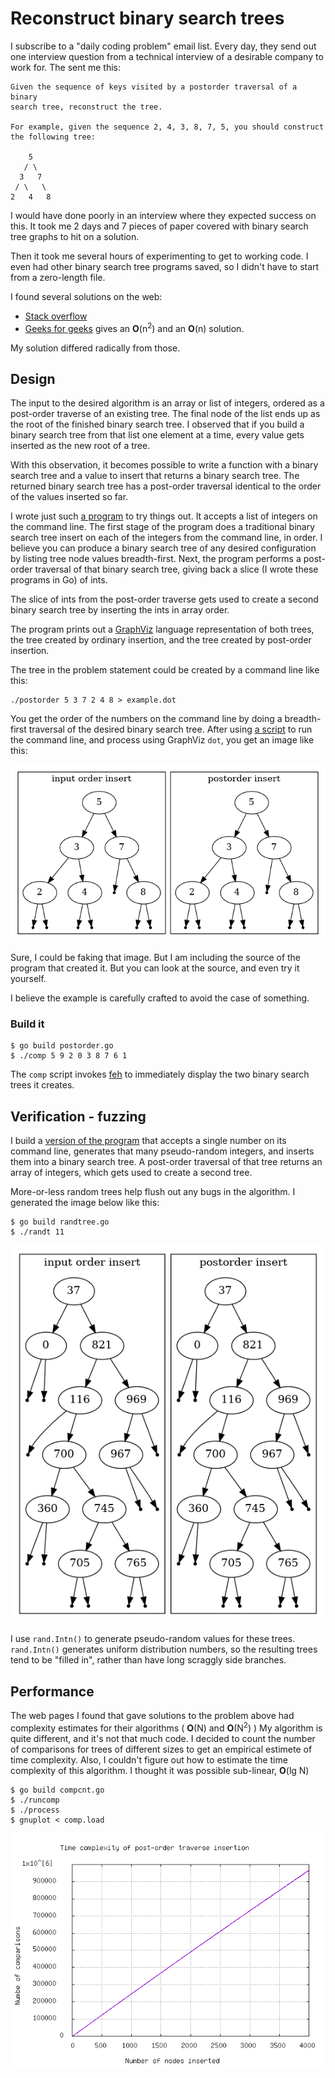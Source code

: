 # Reconstruct binary search trees

I subscribe to a "daily coding problem" email list.
Every day, they send out one interview question from a technical interview of
a desirable company to work for.
The sent me this:

    Given the sequence of keys visited by a postorder traversal of a binary
    search tree, reconstruct the tree.
    
    For example, given the sequence 2, 4, 3, 8, 7, 5, you should construct
    the following tree:
    
        5
       / \
      3   7
     / \   \
    2   4   8

I would have done poorly in an interview where they
expected success on this. It took me 2 days and 7 pieces of paper
covered with binary search tree graphs to hit on a solution.

Then it took me several hours of experimenting to get to working code.
I even had other binary search tree programs saved, so I didn't have
to start from a zero-length file.

I found several solutions on the web:

* [Stack overflow](https://stackoverflow.com/questions/13167536/how-to-construct-bst-given-post-order-traversal#13168162)
* [Geeks for geeks](https://www.geeksforgeeks.org/construct-a-binary-search-tree-from-given-postorder/)
gives an **O**(n<sup>2</sup>) and an **O**(n) solution.

My solution differed radically from those.

## Design

The input to the desired algorithm is an array or list of
integers, ordered as a post-order traverse of an existing tree.
The final node of the list ends up as the root of the finished
binary search tree.
I observed that if you build a binary search tree from
that list one element at a time,
every value gets inserted as the new root of a tree.

With this observation, it becomes possible to write a function
with a binary search tree and a value to insert
that returns a binary search tree.
The returned binary search tree has a post-order traversal
identical to the order of the values inserted so far.

I wrote just such [a program](postorder.go) to try things out.
It accepts a list of integers on the command line.
The first stage of the program does a traditional binary search tree insert
on each of the integers from the command line, in order.
I believe you can produce a binary search tree of any desired configuration
by listing tree node values breadth-first.
Next, the program performs a post-order traversal of that binary search tree,
giving back a slice (I wrote these programs in Go) of ints.

The slice of ints from the post-order traverse gets used to create
a second binary search tree by inserting the ints in array order.

The program prints out a [GraphViz](http://graphviz.org/)
language representation of
both trees, the tree created by ordinary insertion, and the tree
created by post-order insertion.

The tree in the problem statement could be created by a command
line like this:

    ./postorder 5 3 7 2 4 8 > example.dot

You get the order of the numbers on the command line 
by doing a breadth-first traversal of the desired binary search tree.
After using [a script](comp) to run the command line,
and process using GraphViz `dot`, you get an image like this:

![tree comparison](https://github.com/bediger4000/postorder-tree-traversal/raw/master/example.png)

Sure, I could be faking that image.
But I am including the source of the program that created it.
But you can look at the source, and even try it yourself.

I believe the example is carefully crafted to avoid
the case of something.

### Build it

    $ go build postorder.go
    $ ./comp 5 9 2 0 3 8 7 6 1
 
The `comp` script invokes [feh](https://feh.finalrewind.org/) to immediately display the
two binary search trees it creates.

## Verification - fuzzing

I build a [version of the program](randtree.org) that accepts a single number on its command line,
generates that many pseudo-random integers, and inserts them into a binary search tree.
A post-order traversal of that tree returns an array of integers,
which gets used to create a second tree.

More-or-less random trees help flush out any bugs in the algorithm.
I generated the image below like this: 

    $ go build randtree.go
    $ ./randt 11

![tree comparison](https://github.com/bediger4000/postorder-tree-traversal/raw/master/example_random.png)

I use `rand.Intn()` to generate pseudo-random values for these trees.
`rand.Intn()` generates uniform distribution numbers,
so the resulting trees tend to be "filled in",
rather than have long scraggly side branches.

## Performance

The web pages I found that gave solutions to the problem above
had complexity estimates for their algorithms ( **O**(N) and **O**(N<sup>2</sup>) )
My algorithm is quite different,
and it's not that much code.
I decided to count the number of comparisons for trees of different sizes to get an empirical estimete
of time complexity.
Also, I couldn't figure out how to estimate the time complexity of this algorithm.
I thought it was possible sub-linear, **O**(lg N)

    $ go build compcnt.go
    $ ./runcomp
    $ ./process
    $ gnuplot < comp.load

![complexity](https://github.com/bediger4000/postorder-tree-traversal/raw/master/complexity.png)
